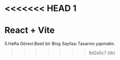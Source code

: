 <<<<<<< HEAD
1
=======
# React + Vite
5.Hafta Görevi:Basit bir Blog Sayfası Tasarımı yapmaktı.
>>>>>>> 8d2e5c7 (ilk)
